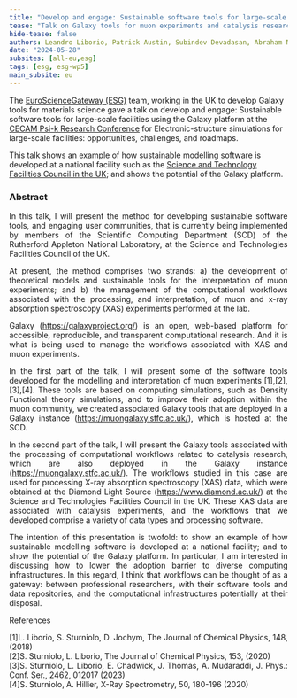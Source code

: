 ```yaml
---
title: "Develop and engage: Sustainable software tools for large-scale facilities using the Galaxy platform"
tease: "Talk on Galaxy tools for muon experiments and catalysis research at the CECAM conference"
hide-tease: false
authors: Leandro Liborio, Patrick Austin, Subindev Devadasan, Abraham Nieva de la Hidalga, Alejandra Gonzalez-Beltran
date: "2024-05-28"
subsites: [all-eu,esg]
tags: [esg, esg-wp5]
main_subsite: eu
---
```


The [EuroScienceGateway (ESG)](https://galaxyproject.org/projects/esg/) team, working in the UK to develop Galaxy tools for materials science gave a talk on develop and engage: Sustainable software tools for large-scale facilities using the Galaxy platform at the [CECAM Psi-k Research Conference](https://www.cecam.org/workshop-details/electronic-structure-simulations-for-large-scale-facilities-opportunities-challenges-and-roadmaps-1207#program-1207) for Electronic-structure simulations for large-scale facilities: opportunities, challenges, and roadmaps.

This talk shows an example of how sustainable modelling software is developed at a national facility such as the [Science and Technology Facilities Council in the UK](https://www.ukri.org/councils/stfc/); and shows the potential of the Galaxy platform.


### Abstract


<div style="text-align: justify" >
In this talk, I will present the method for developing sustainable software tools, and engaging user communities, that is currently being implemented by members of the Scientific Computing Department (SCD) of the Rutherford Appleton National Laboratory, at the Science and Technologies Facilities Council of the UK.

At present, the method comprises two strands: a) the development of theoretical models and sustainable tools for the interpretation of muon experiments; and b) the management of the computational workflows associated with the processing, and interpretation, of muon and x-ray absorption spectroscopy (XAS) experiments performed at the lab.

Galaxy (https://galaxyproject.org/) is an open, web-based platform for accessible, reproducible, and transparent computational research. And it is what is being used to manage the workflows associated with XAS and muon experiments.

In the first part of the talk, I will present some of the software tools developed for the modelling and interpretation of muon experiments [1],[2],[3],[4]. These tools are based on computing simulations, such as Density Functional theory simulations, and to improve their adoption within the muon community, we created associated Galaxy tools that are deployed in a Galaxy instance (https://muongalaxy.stfc.ac.uk/), which is hosted at the SCD.

In the second part of the talk, I will present the Galaxy tools associated with the processing of computational workflows related to catalysis research, which are also deployed in the Galaxy instance (https://muongalaxy.stfc.ac.uk/). The workflows studied in this case are used for processing X-ray absorption spectroscopy (XAS) data, which were obtained at the Diamond Light Source (https://www.diamond.ac.uk/) at the Science and Technologies Facilities Council in the UK. These XAS data are associated with catalysis experiments, and the workflows that we developed comprise a variety of data types and processing software.

The intention of this presentation is twofold:  to show an example of how sustainable modelling software is developed at a national facility; and to show the potential of the Galaxy platform. In particular, I am interested in discussing how to lower the adoption barrier to diverse computing infrastructures. In this regard, I think that workflows can be thought of as a gateway: between professional researchers, with their software tools and data repositories, and the computational infrastructures potentially at their disposal.


References

[1]L. Liborio, S. Sturniolo, D. Jochym, The Journal of Chemical Physics, 148, (2018)\
[2]S. Sturniolo, L. Liborio, The Journal of Chemical Physics, 153, (2020)\
[3]S. Sturniolo, L. Liborio, E. Chadwick, J. Thomas, A. Mudaraddi, J. Phys.: Conf. Ser., 2462, 012017 (2023)\
[4]S. Sturniolo, A. Hillier, X-Ray Spectrometry, 50, 180-196 (2020)


</div>